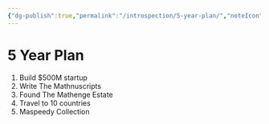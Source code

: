```yaml
---
{"dg-publish":true,"permalink":"/introspection/5-year-plan/","noteIcon":""}
---
```


# 5 Year Plan

1. Build $500M startup
2. Write The Mathnuscripts
3. Found The Mathenge Estate
4. Travel to 10 countries
5. Maspeedy Collection